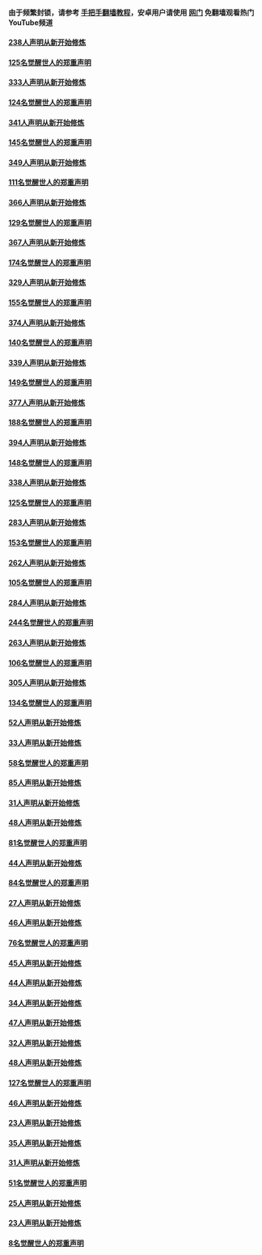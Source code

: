 #### 由于频繁封锁，请参考 [手把手翻墙教程](https://github.com/gfw-breaker/guides/wiki/)，安卓用户请使用 [网门](https://github.com/gfw-breaker/nogfw/blob/master/dl.md?t=07081900) 免翻墙观看热门YouTube频道 

#### [238人声明从新开始修炼](../pages/91/427767.md?t=07081900) 

#### [125名觉醒世人的郑重声明](../pages/91/427766.md?t=07081900) 

#### [333人声明从新开始修炼](../pages/91/427525.md?t=07081900) 

#### [124名觉醒世人的郑重声明](../pages/91/427524.md?t=07081900) 

#### [341人声明从新开始修炼](../pages/91/427255.md?t=07081900) 

#### [145名觉醒世人的郑重声明](../pages/91/427254.md?t=07081900) 

#### [349人声明从新开始修炼](../pages/91/426969.md?t=07081900) 

#### [111名觉醒世人的郑重声明](../pages/91/426968.md?t=07081900) 

#### [366人声明从新开始修炼](../pages/91/426737.md?t=07081900) 

#### [129名觉醒世人的郑重声明](../pages/91/426736.md?t=07081900) 

#### [367人声明从新开始修炼](../pages/91/426421.md?t=07081900) 

#### [174名觉醒世人的郑重声明](../pages/91/426420.md?t=07081900) 

#### [329人声明从新开始修炼](../pages/91/426139.md?t=07081900) 

#### [155名觉醒世人的郑重声明](../pages/91/426138.md?t=07081900) 

#### [374人声明从新开始修炼](../pages/91/425811.md?t=07081900) 

#### [140名觉醒世人的郑重声明](../pages/91/425810.md?t=07081900) 

#### [339人声明从新开始修炼](../pages/91/425690.md?t=07081900) 

#### [149名觉醒世人的郑重声明](../pages/91/425689.md?t=07081900) 

#### [377人声明从新开始修炼](../pages/91/424867.md?t=07081900) 

#### [188名觉醒世人的郑重声明](../pages/91/424866.md?t=07081900) 

#### [394人声明从新开始修炼](../pages/91/423914.md?t=07081900) 

#### [148名觉醒世人的郑重声明](../pages/91/423913.md?t=07081900) 

#### [338人声明从新开始修炼](../pages/91/423540.md?t=07081900) 

#### [125名觉醒世人的郑重声明](../pages/91/423539.md?t=07081900) 

#### [283人声明从新开始修炼](../pages/91/423296.md?t=07081900) 

#### [153名觉醒世人的郑重声明](../pages/91/423295.md?t=07081900) 

#### [262人声明从新开始修炼](../pages/91/423004.md?t=07081900) 

#### [105名觉醒世人的郑重声明](../pages/91/423003.md?t=07081900) 

#### [284人声明从新开始修炼](../pages/91/422707.md?t=07081900) 

#### [244名觉醒世人的郑重声明](../pages/91/422706.md?t=07081900) 

#### [263人声明从新开始修炼](../pages/91/422553.md?t=07081900) 

#### [106名觉醒世人的郑重声明](../pages/91/422552.md?t=07081900) 

#### [305人声明从新开始修炼](../pages/91/422153.md?t=07081900) 

#### [134名觉醒世人的郑重声明](../pages/91/422152.md?t=07081900) 

#### [52人声明从新开始修炼](../pages/91/421846.md?t=07081900) 

#### [33人声明从新开始修炼](../pages/91/421804.md?t=07081900) 

#### [58名觉醒世人的郑重声明](../pages/91/421845.md?t=07081900) 

#### [85人声明从新开始修炼](../pages/91/421769.md?t=07081900) 

#### [31人声明从新开始修炼](../pages/91/421763.md?t=07081900) 

#### [48人声明从新开始修炼](../pages/91/421605.md?t=07081900) 

#### [81名觉醒世人的郑重声明](../pages/91/421656.md?t=07081900) 

#### [44人声明从新开始修炼](../pages/91/421544.md?t=07081900) 

#### [84名觉醒世人的郑重声明](../pages/91/421543.md?t=07081900) 

#### [27人声明从新开始修炼](../pages/91/421465.md?t=07081900) 

#### [46人声明从新开始修炼](../pages/91/421454.md?t=07081900) 

#### [76名觉醒世人的郑重声明](../pages/91/421453.md?t=07081900) 

#### [45人声明从新开始修炼](../pages/91/421452.md?t=07081900) 

#### [44人声明从新开始修炼](../pages/91/421422.md?t=07081900) 

#### [34人声明从新开始修炼](../pages/91/421322.md?t=07081900) 

#### [47人声明从新开始修炼](../pages/91/421264.md?t=07081900) 

#### [32人声明从新开始修炼](../pages/91/421225.md?t=07081900) 

#### [48人声明从新开始修炼](../pages/91/421202.md?t=07081900) 

#### [127名觉醒世人的郑重声明](../pages/91/421224.md?t=07081900) 

#### [46人声明从新开始修炼](../pages/91/421203.md?t=07081900) 

#### [23人声明从新开始修炼](../pages/91/421138.md?t=07081900) 

#### [35人声明从新开始修炼](../pages/91/421122.md?t=07081900) 

#### [31人声明从新开始修炼](../pages/91/421081.md?t=07081900) 

#### [51名觉醒世人的郑重声明](../pages/91/421080.md?t=07081900) 

#### [25人声明从新开始修炼](../pages/91/421020.md?t=07081900) 

#### [23人声明从新开始修炼](../pages/91/420884.md?t=07081900) 

#### [8名觉醒世人的郑重声明](../pages/91/420883.md?t=07081900) 

